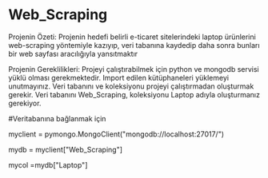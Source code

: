 # Web_Scraping

Projenin Özeti:
Projenin hedefi belirli e-ticaret sitelerindeki
laptop ürünlerini web-scraping yöntemiyle kazıyıp, 
veri tabanına kaydedip daha sonra bunları bir web 
sayfası aracılığıyla yansıtmaktır

Projenin Gereklilikleri:
Projeyi çalıştırabilmek için python ve mongodb servisi yüklü olması gerekmektedir.
Import edilen kütüphaneleri yüklemeyi unutmayınız.
Veri tabanını ve koleksiyonu projeyi çalıştırmadan oluşturmak gerekir. Veri tabanını Web_Scraping, koleksiyonu Laptop adıyla oluşturmanız gerekiyor.

#Veritabanına bağlanmak için

myclient = pymongo.MongoClient("mongodb://localhost:27017/")

mydb = myclient["Web_Scraping"]

mycol =mydb["Laptop"]

